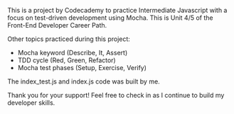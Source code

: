 This is a project by Codecademy to practice Intermediate Javascript with a focus on test-driven development using Mocha. This is Unit 4/5 of the Front-End Developer Career Path.

Other topics practiced during this project: 
- Mocha keyword (Describe, It, Assert)
- TDD cycle (Red, Green, Refactor)
- Mocha test phases (Setup, Exercise, Verify)

The index_test.js and index.js code was built by me. 

Thank you for your support! Feel free to check in as I continue to build my developer skills.